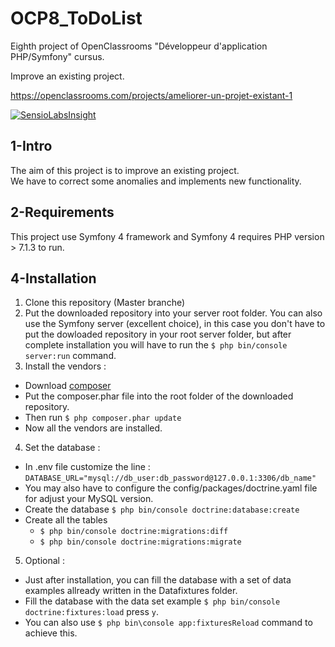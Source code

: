 # OCP8_ToDoList

Eighth project of OpenClassrooms "Développeur d'application PHP/Symfony" cursus. 

Improve an existing project.

https://openclassrooms.com/projects/ameliorer-un-projet-existant-1

[![SensioLabsInsight](https://insight.sensiolabs.com/projects/461ce1cb-8722-417c-8142-c657039da368/mini.png)](https://insight.sensiolabs.com/projects/461ce1cb-8722-417c-8142-c657039da368)

## 1-Intro 
The aim of this project is to improve an existing project.  
We have to correct some anomalies and implements new functionality.
  
## 2-Requirements
This project use Symfony 4 framework and Symfony 4 requires PHP version > 7.1.3 to run. 

## 4-Installation 
1. Clone this repository (Master branche)
2. Put the downloaded repository into your server root folder. You can also use the Symfony server (excellent choice), in this case you don't have to put the dowloaded repository in your root server folder, but after complete installation you will have to run the `$ php bin/console server:run` command.
3. Install the vendors : 
  * Download [composer](https://getcomposer.org/)
  * Put the composer.phar file into the root folder of the downloaded repository.
  * Then run `$ php composer.phar update`
  * Now all the vendors are installed.
4. Set the database :
  * In .env file customize the line :
  `DATABASE_URL="mysql://db_user:db_password@127.0.0.1:3306/db_name"`
  * You may also have to configure the config/packages/doctrine.yaml file for adjust your MySQL version.
  * Create the database `$ php bin/console doctrine:database:create`
  * Create all the tables 
    * `$ php bin/console doctrine:migrations:diff`  
    * `$ php bin/console doctrine:migrations:migrate`
5. Optional :
  * Just after installation, you can fill the database with a set of data examples allready written in the Datafixtures folder. 
  * Fill the database with the data set example `$ php bin/console doctrine:fixtures:load` press `y`.
  * You can also use `$ php bin\console app:fixturesReload` command to achieve this. 
